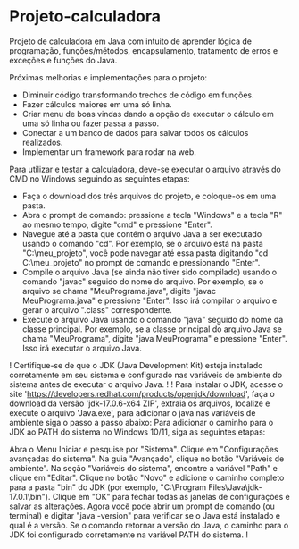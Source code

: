 # Projeto-calculadora
Projeto de calculadora em Java com intuito de aprender lógica de programação, funções/métodos, encapsulamento, tratamento de erros e exceções e funções do Java.

Próximas melhorias e implementações para o projeto:
- Diminuir código transformando trechos de código em funções.
- Fazer cálculos maiores em uma só linha.
- Criar menu de boas vindas dando a opção de executar o cálculo em uma só linha ou fazer passa a passo.
- Conectar a um banco de dados para salvar todos os cálculos realizados.
- Implementar um framework para rodar na web.

Para utilizar e testar a calculadora, deve-se executar o arquivo através do CMD no Windows seguindo as seguintes etapas:

- Faça o download dos três arquivos do projeto, e coloque-os em uma pasta.
- Abra o prompt de comando: pressione a tecla "Windows" e a tecla "R" ao mesmo tempo, digite "cmd" e pressione "Enter".
- Navegue até a pasta que contém o arquivo Java a ser executado usando o comando "cd". Por exemplo, se o arquivo está na pasta "C:\meu_projeto", você pode navegar até essa pasta digitando "cd C:\meu_projeto" no prompt de comando e pressionando "Enter".
- Compile o arquivo Java (se ainda não tiver sido compilado) usando o comando "javac" seguido do nome do arquivo. Por exemplo, se o arquivo se chama "MeuPrograma.java", digite "javac MeuPrograma.java" e pressione "Enter". Isso irá compilar o arquivo e gerar o arquivo ".class" correspondente.
- Execute o arquivo Java usando o comando "java" seguido do nome da classe principal. Por exemplo, se a classe principal do arquivo Java se chama "MeuPrograma", digite "java MeuPrograma" e pressione "Enter". Isso irá executar o arquivo Java.

! Certifique-se de que o JDK (Java Development Kit) esteja instalado corretamente em seu sistema e configurado nas variáveis de ambiente do sistema antes de executar o arquivo Java. !
! Para instalar o JDK, acesse o site 'https://developers.redhat.com/products/openjdk/download', faça o download da versão 'jdk-17.0.6-x64 ZIP', extraia os arquivos, localize e execute o arquivo 'Java.exe', para adicionar o java nas variáveis de ambiente siga o passo a passo abaixo: 
Para adicionar o caminho para o JDK ao PATH do sistema no Windows 10/11, siga as seguintes etapas:

Abra o Menu Iniciar e pesquise por "Sistema".
Clique em "Configurações avançadas do sistema".
Na guia "Avançado", clique no botão "Variáveis de ambiente".
Na seção "Variáveis do sistema", encontre a variável "Path" e clique em "Editar".
Clique no botão "Novo" e adicione o caminho completo para a pasta "bin" do JDK (por exemplo, "C:\Program Files\Java\jdk-17.0.1\bin").
Clique em "OK" para fechar todas as janelas de configurações e salvar as alterações.
Agora você pode abrir um prompt de comando (ou terminal) e digitar "java -version" para verificar se o Java está instalado e qual é a versão. Se o comando retornar a versão do Java, o caminho para o JDK foi configurado corretamente na variável PATH do sistema. !

